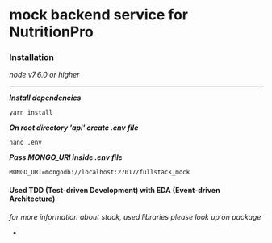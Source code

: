 # mock backend service for NutritionPro

### Installation
*node v7.6.0 or higher*
___
***Install dependencies***
```
yarn install
```

***On root directory 'api' create .env file***
```
nano .env

```

***Pass MONGO_URI inside .env file***
```
MONGO_URI=mongodb://localhost:27017/fullstack_mock
```





#### Used TDD (Test-driven Development) with EDA (Event-driven Architecture)
*for more information about stack, used libraries please look up on package*


- 

